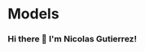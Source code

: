 # Models
### Hi there 👋 I'm Nicolas Gutierrez!

<!--
**Nicolasgtz0/Nicolasgtz0** is a ✨ _special_ ✨ repository because its `README.md` (this file) appears on your GitHub profile.

Here are some ideas to get you started:

### Database: 
affiliations
